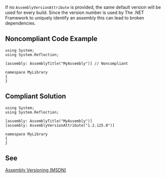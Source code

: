 
If no `AssemblyVersionAttribute` is provided, the same default version will be used for every build. Since the version number is used by The .NET Framework to uniquely identify an assembly this can lead to broken dependencies.

## Noncompliant Code Example


    using System;
    using System.Reflection;
    
    [assembly: AssemblyTitle("MyAssembly")] // Noncompliant
    
    namespace MyLibrary
    {
    }


## Compliant Solution


    using System;
    using System.Reflection;
    
    [assembly: AssemblyTitle("MyAssembly")]
    [assembly: AssemblyVersionAttribute("1.2.125.0")]
    
    namespace MyLibrary
    {
    }


## See

[Assembly Versioning (MSDN)](https://msdn.microsoft.com/en-us/library/51ket42z.aspx)
